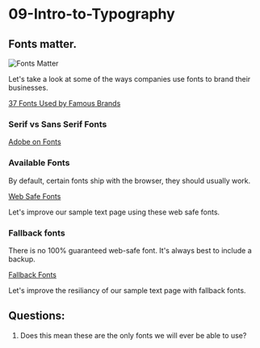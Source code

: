 # 09-Intro-to-Typography

## Fonts matter.

![Fonts Matter](https://digitalsynopsis.com/wp-content/uploads/2017/07/funny-graphic-design-memes-20.jpg)

Let's take a look at some of the ways companies use fonts to brand their businesses.

[37 Fonts Used by Famous Brands](https://gillde.com/37-fonts-used-by-super-famous-brands/)

### Serif vs Sans Serif Fonts

[Adobe on Fonts](https://www.adobe.com/creativecloud/design/discover/serif-vs-sans-serif.html)

### Available Fonts

By default, certain fonts ship with the browser, they should usually work.

[Web Safe Fonts](https://www.w3schools.com/csSref/css_websafe_fonts.php)

Let's improve our sample text page using these web safe fonts.

### Fallback fonts

There is no 100% guaranteed web-safe font. It's always best to include a backup.

[Fallback Fonts](https://www.w3schools.com/csSref/css_fonts_fallbacks.php)

Let's improve the resiliancy of our sample text page with fallback fonts.




## Questions: 
1. Does this mean these are the only fonts we will ever be able to use? 